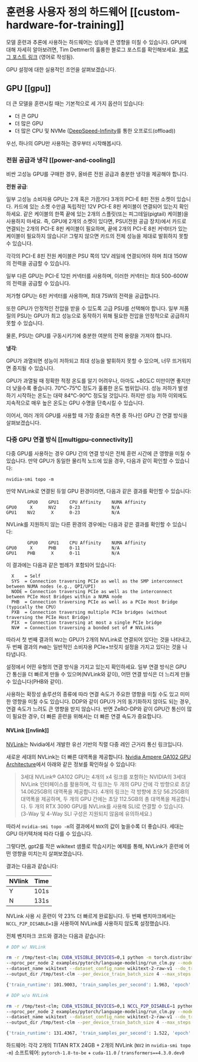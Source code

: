 <!---
Copyright 2022 The HuggingFace Team. All rights reserved.

Licensed under the Apache License, Version 2.0 (the "License");
you may not use this file except in compliance with the License.
You may obtain a copy of the License at

    http://www.apache.org/licenses/LICENSE-2.0

Unless required by applicable law or agreed to in writing, software
distributed under the License is distributed on an "AS IS" BASIS,
WITHOUT WARRANTIES OR CONDITIONS OF ANY KIND, either express or implied.
See the License for the specific language governing permissions and
limitations under the License.

⚠️ Note that this file is in Markdown but contain specific syntax for our doc-builder (similar to MDX) that may not be
rendered properly in your Markdown viewer.

-->


# 훈련용 사용자 정의 하드웨어 [[custom-hardware-for-training]]

모델 훈련과 추론에 사용하는 하드웨어는 성능에 큰 영향을 미칠 수 있습니다. GPU에 대해 자세히 알아보려면, Tim Dettmer의 훌륭한 블로그 포스트를 확인해보세요. [블로그 포스트 링크](https://timdettmers.com/2020/09/07/which-gpu-for-deep-learning/) (영어로 작성됨).

GPU 설정에 대한 실용적인 조언을 살펴보겠습니다.

## GPU [[gpu]]
더 큰 모델을 훈련시킬 때는 기본적으로 세 가지 옵션이 있습니다:
- 더 큰 GPU
- 더 많은 GPU
- 더 많은 CPU 및 NVMe ([DeepSpeed-Infinity](main_classes/deepspeed#nvme-support)를 통한 오프로드(offload))

우선, 하나의 GPU만 사용하는 경우부터 시작해봅시다.

### 전원 공급과 냉각 [[power-and-cooling]]

비싼 고성능 GPU를 구매한 경우, 올바른 전원 공급과 충분한 냉각을 제공해야 합니다.

**전원 공급**:

일부 고성능 소비자용 GPU는 2개 혹은 가끔가다 3개의 PCI-E 8핀 전원 소켓이 있습니다. 카드에 있는 소켓 수만큼 독립적인 12V PCI-E 8핀 케이블이 연결되어 있는지 확인하세요. 같은 케이블의 한쪽 끝에 있는 2개의 스플릿(또는 피그테일(pigtail) 케이블)을 사용하지 마세요. 즉, GPU에 2개의 소켓이 있다면, PSU(전원 공급 장치)에서 카드로 연결되는 2개의 PCI-E 8핀 케이블이 필요하며, 끝에 2개의 PCI-E 8핀 커넥터가 있는 케이블이 필요하지 않습니다! 그렇지 않으면 카드의 전체 성능을 제대로 발휘하지 못할 수 있습니다.

각각의 PCI-E 8핀 전원 케이블은 PSU 쪽의 12V 레일에 연결되어야 하며 최대 150W의 전력을 공급할 수 있습니다.

일부 다른 GPU는 PCI-E 12핀 커넥터를 사용하며, 이러한 커넥터는 최대 500-600W의 전력을 공급할 수 있습니다.

저가형 GPU는 6핀 커넥터를 사용하며, 최대 75W의 전력을 공급합니다.

또한 GPU가 안정적인 전압을 받을 수 있도록 고급 PSU를 선택해야 합니다. 일부 저품질의 PSU는 GPU가 최고 성능으로 동작하기 위해 필요한 전압을 안정적으로 공급하지 못할 수 있습니다.

물론, PSU는 GPU를 구동시키기에 충분한 여분의 전력 용량을 가져야 합니다.

**냉각**:

GPU가 과열되면 성능이 저하되고 최대 성능을 발휘하지 못할 수 있으며, 너무 뜨거워지면 중지될 수 있습니다.

GPU가 과열될 때 정확한 적정 온도를 알기 어려우나, 아마도 +80도C 미만이면 좋지만 더 낮을수록 좋습니다. 70℃-75℃ 정도가 훌륭한 온도 범위입니다. 성능 저하가 발생하기 시작하는 온도는 대략 84℃-90℃ 정도일 것입니다. 하지만 성능 저하 이외에도 지속적으로 매우 높은 온도는 GPU 수명을 단축시킬 수 있습니다.

이어서, 여러 개의 GPU를 사용할 때 가장 중요한 측면 중 하나인 GPU 간 연결 방식을 살펴보겠습니다.

### 다중 GPU 연결 방식 [[multigpu-connectivity]]

다중 GPU를 사용하는 경우 GPU 간의 연결 방식은 전체 훈련 시간에 큰 영향을 미칠 수 있습니다. 만약 GPU가 동일한 물리적 노드에 있을 경우, 다음과 같이 확인할 수 있습니다:

```
nvidia-smi topo -m
```

만약 NVLink로 연결된 듀얼 GPU 환경이라면, 다음과 같은 결과를 확인할 수 있습니다:

```
        GPU0    GPU1    CPU Affinity    NUMA Affinity
GPU0     X      NV2     0-23            N/A
GPU1    NV2      X      0-23            N/A
```

NVLink를 지원하지 않는 다른 환경의 경우에는 다음과 같은 결과를 확인할 수 있습니다:
```
        GPU0    GPU1    CPU Affinity    NUMA Affinity
GPU0     X      PHB     0-11            N/A
GPU1    PHB      X      0-11            N/A
```

이 결과에는 다음과 같은 범례가 포함되어 있습니다:

```
  X    = Self
  SYS  = Connection traversing PCIe as well as the SMP interconnect between NUMA nodes (e.g., QPI/UPI)
  NODE = Connection traversing PCIe as well as the interconnect between PCIe Host Bridges within a NUMA node
  PHB  = Connection traversing PCIe as well as a PCIe Host Bridge (typically the CPU)
  PXB  = Connection traversing multiple PCIe bridges (without traversing the PCIe Host Bridge)
  PIX  = Connection traversing at most a single PCIe bridge
  NV#  = Connection traversing a bonded set of # NVLinks
```

따라서 첫 번째 결과의 `NV2`는 GPU가 2개의 NVLink로 연결되어 있다는 것을 나타내고, 두 번째 결과의 `PHB`는 일반적인 소비자용 PCIe+브릿지 설정을 가지고 있다는 것을 나타냅니다.

설정에서 어떤 유형의 연결 방식을 가지고 있는지 확인하세요. 일부 연결 방식은 GPU 간 통신을 더 빠르게 만들 수 있으며(NVLink와 같이), 어떤 연결 방식은 더 느리게 만들 수 있습니다(PHB와 같이).

사용하는 확장성 솔루션의 종류에 따라 연결 속도가 주요한 영향을 미칠 수도 있고 미미한 영향을 미칠 수도 있습니다. DDP와 같이 GPU가 거의 동기화하지 않아도 되는 경우, 연결 속도가 느려도 큰 영향을 받지 않습니다. 반면 ZeRO-DP와 같이 GPU간 통신이 많이 필요한 경우, 더 빠른 훈련을 위해서는 더 빠른 연결 속도가 중요합니다.

#### NVLink [[nvlink]]

[NVLink](https://en.wikipedia.org/wiki/NVLink)는 Nvidia에서 개발한 유선 기반의 직렬 다중 레인 근거리 통신 링크입니다.

새로운 세대의 NVLink는 더 빠른 대역폭을 제공합니다. [Nvidia Ampere GA102 GPU Architecture](https://www.nvidia.com/content/dam/en-zz/Solutions/geforce/ampere/pdf/NVIDIA-ampere-GA102-GPU-Architecture-Whitepaper-V1.pdf)에서 아래와 같은 정보를 확인하실 수 있습니다:

> 3세대 NVLink®
> GA102 GPU는 4개의 x4 링크를 포함하는 NVIDIA의 3세대 NVLink 인터페이스를 활용하며,
> 각 링크는 두 개의 GPU 간에 각 방향으로 초당 14.0625GB의 대역폭을 제공합니다.
> 4개의 링크는 각 방향에 초당 56.25GB의 대역폭을 제공하며, 두 개의 GPU 간에는 초당 112.5GB의 총 대역폭을 제공합니다.
> 두 개의 RTX 3090 GPU를 NVLink를 사용해 SLI로 연결할 수 있습니다.
> (3-Way 및 4-Way SLI 구성은 지원되지 않음에 유의하세요.)


따라서 `nvidia-smi topo -m`의 결과에서 `NVX`의 값이 높을수록 더 좋습니다. 세대는 GPU 아키텍처에 따라 다를 수 있습니다.

그렇다면, gpt2를 작은 wikitext 샘플로 학습시키는 예제를 통해, NVLink가 훈련에 어떤 영향을 미치는지 살펴보겠습니다.

결과는 다음과 같습니다:


| NVlink | Time |
| -----  | ---: |
| Y      | 101s |
| N      | 131s |


NVLink 사용 시 훈련이 약 23% 더 빠르게 완료됩니다. 두 번째 벤치마크에서는 `NCCL_P2P_DISABLE=1`을 사용하여 NVLink를 사용하지 않도록 설정했습니다.

전체 벤치마크 코드와 결과는 다음과 같습니다:

```bash
# DDP w/ NVLink

rm -r /tmp/test-clm; CUDA_VISIBLE_DEVICES=0,1 python -m torch.distributed.launch \
--nproc_per_node 2 examples/pytorch/language-modeling/run_clm.py --model_name_or_path gpt2 \
--dataset_name wikitext --dataset_config_name wikitext-2-raw-v1 --do_train \
--output_dir /tmp/test-clm --per_device_train_batch_size 4 --max_steps 200

{'train_runtime': 101.9003, 'train_samples_per_second': 1.963, 'epoch': 0.69}

# DDP w/o NVLink

rm -r /tmp/test-clm; CUDA_VISIBLE_DEVICES=0,1 NCCL_P2P_DISABLE=1 python -m torch.distributed.launch \
--nproc_per_node 2 examples/pytorch/language-modeling/run_clm.py --model_name_or_path gpt2 \
--dataset_name wikitext --dataset_config_name wikitext-2-raw-v1 --do_train
--output_dir /tmp/test-clm --per_device_train_batch_size 4 --max_steps 200

{'train_runtime': 131.4367, 'train_samples_per_second': 1.522, 'epoch': 0.69}
```

하드웨어: 각각 2개의 TITAN RTX 24GB + 2개의 NVLink (`NV2` in `nvidia-smi topo -m`)
소프트웨어: `pytorch-1.8-to-be` + `cuda-11.0` / `transformers==4.3.0.dev0`
